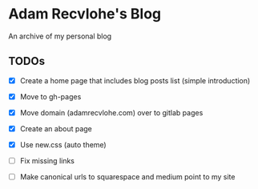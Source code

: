 # Adam Recvlohe's Blog

An archive of my personal blog

## TODOs

- [x] Create a home page that includes blog posts list (simple introduction)
- [x] Move to gh-pages
- [x] Move domain (adamrecvlohe.com) over to gitlab pages
- [x] Create an about page
- [x] Use new.css (auto theme)
- [ ] Fix missing links
- [ ] Make canonical urls to squarespace and medium point to my site

